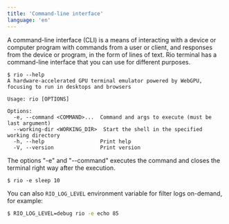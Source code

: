 ```yaml
---
title: 'Command-line interface'
language: 'en'
---
```


A command-line interface (CLI) is a means of interacting with a device or computer program with commands from a user or client, and responses from the device or program, in the form of lines of text. Rio terminal has a command-line interface that you can use for different purposes.

```
$ rio --help
A hardware-accelerated GPU terminal emulator powered by WebGPU, focusing to run in desktops and browsers

Usage: rio [OPTIONS]

Options:
  -e, --command <COMMAND>...  Command and args to execute (must be last argument)
  --working-dir <WORKING_DIR>  Start the shell in the specified working directory
  -h, --help                  Print help
  -V, --version               Print version
```

The options "-e" and "--command" executes the command and closes the terminal right way after the execution.

```
$ rio -e sleep 10
```
You can also `RIO_LOG_LEVEL` environment variable for filter logs on-demand, for example:

```bash
$ RIO_LOG_LEVEL=debug rio -e echo 85
```